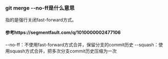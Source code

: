 ### git merge --no-ff是什么意思
指的是强行关闭fast-forward方式。

#### 参考https://segmentfault.com/q/1010000002477106

--no-ff：不使用fast-forward方式合并，保留分支的commit历史
--squash：使用squash方式合并，把多次分支commit历史压缩为一次